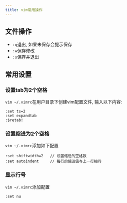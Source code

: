 ```yaml
---
title: vim常用操作
---
```



## 文件操作

- `:q`退出, 如果未保存会提示保存
- `:w`保存修改
- `:x`保存并退出

## 常用设置

### 设置tab为2个空格

`vim ~/.vimrc`在用户目录下创建vim配置文件, 输入以下内容:

```
:set ts=2
:set expandtab
:$retab!
```

### 设置缩进为2个空格

`vim ~/.vimrc`添加如下配置

```
:set shiftwidth=2   // 设置缩进的空格数
:set autoindent     // 每行的缩进值与上一行相同
```

### 显示行号

`vim ~/.vimrc`添加配置

```
:set nu
```
